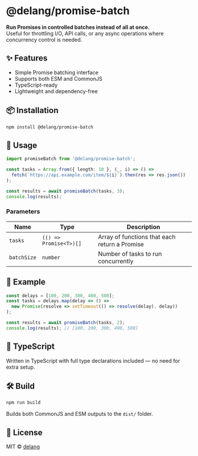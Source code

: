 # @delang/promise-batch

**Run Promises in controlled batches instead of all at once.**  
Useful for throttling I/O, API calls, or any async operations where concurrency control is needed.

## ✨ Features

- Simple Promise batching interface
- Supports both ESM and CommonJS
- TypeScript-ready
- Lightweight and dependency-free

## 📦 Installation

```bash
npm install @delang/promise-batch
```

## 🚀 Usage

```ts
import promiseBatch from '@delang/promise-batch';

const tasks = Array.from({ length: 10 }, (_, i) => () =>
  fetch(`https://api.example.com/item/${i}`).then(res => res.json())
);

const results = await promiseBatch(tasks, 3);
console.log(results);
```

### Parameters

| Name        | Type                    | Description                                      |
|-------------|-------------------------|--------------------------------------------------|
| `tasks`     | `(() => Promise<T>)[]`  | Array of functions that each return a Promise    |
| `batchSize` | `number`                | Number of tasks to run concurrently              |

## 📘 Example

```ts
const delays = [100, 200, 300, 400, 500];
const tasks = delays.map(delay => () =>
  new Promise(resolve => setTimeout(() => resolve(delay), delay))
);

const results = await promiseBatch(tasks, 2);
console.log(results); // [100, 200, 300, 400, 500]
```

## 🧪 TypeScript

Written in TypeScript with full type declarations included — no need for extra setup.

## 🛠️ Build

```bash
npm run build
```

Builds both CommonJS and ESM outputs to the `dist/` folder.

## 📄 License

MIT © [delang](https://github.com/marcusdelang)

